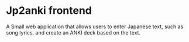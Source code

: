 # Jp2anki frontend

A Small web application that allows users to enter Japanese text, such as song lyrics, and create an ANKI deck based on the text. 

